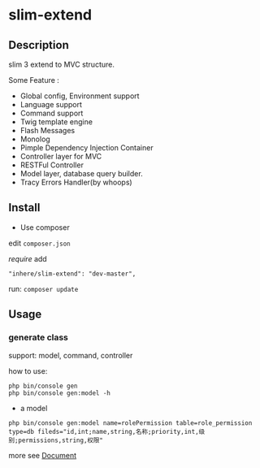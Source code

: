 # slim-extend

## Description

 slim 3 extend to MVC structure.

Some Feature :

- Global config, Environment support
- Language support
- Command support
- Twig template engine
- Flash Messages
- Monolog
- Pimple Dependency Injection Container
- Controller layer for MVC
- RESTFul Controller
- Model layer, database query builder.
- Tracy Errors Handler(by whoops)

## Install

- Use composer

edit `composer.json`

_require_ add

```
"inhere/slim-extend": "dev-master",
```

run: `composer update`

## Usage

### generate class

support: model, command, controller

how to use:

```shell
php bin/console gen
php bin/console gen:model -h
```

- a model

```shell
php bin/console gen:model name=rolePermission table=role_permission type=db fileds="id,int;name,string,名称;priority,int,级别;permissions,string,权限"
```

more see [Document](doc/index.md)
